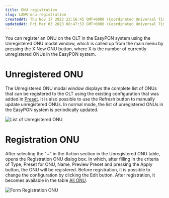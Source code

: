 ```yaml
---
title: ONU registration
slug: LAWR-onu-registration
createdAt: Thu Nov 17 2022 22:16:45 GMT+0000 (Coordinated Universal Time)
updatedAt: Fri Mar 03 2023 08:47:53 GMT+0000 (Coordinated Universal Time)
---
```


You can register an ONU on the OLT in the EasyPON system using the Unregistered ONU modal window, which is called up from the main menu by pressing the X New ONU button, where X is the number of currently unregistered ONUs in the EasyPON system.

# Unregistered ONU

The Unregistered ONU modal window displays the complete list of ONUs that can be registered to the OLT using the existing configuration that was added in [Preset](https://app.archbee.com/docs/lY30u8w4Ej45vCHqsmBtW/9wfmoGkq8ifJUp7u_bjWb). It is also possible to use the Refresh button to manually update unregistered ONUs. In normal mode, the list of unregistered ONUs in the EasyPON system is periodically updated.

![List of Unregistered ONU](../../assets/M5yIRp_9T9qzDXixpMmR6_screencapture-ep-stg-disoft-dev-dashboard-2022-11-19-005209.png)

# Registration ONU

After selecting the "+" in the Action section in the Unregistered ONU table, opens the Registration ONU dialog box. In which, after filling in the сriteria of Type, Preset for ONU, Name, Preview Preset and pressing the Apply button, the ONU will be registered. Before registration, it is possible to change the configuration by clicking the Edit button. After registration, it becomes available in the table [All ONU](https://app.archbee.com/docs/lY30u8w4Ej45vCHqsmBtW/F5D_Qnyv1UDPnwrwsSLdw).

![Form Registration ONU](../../assets/d2Ai9HwDrKCGqLSaP-ygT_screencapture-ep-stg-disoft-dev-dashboard-2022-11-19-005236.png)


